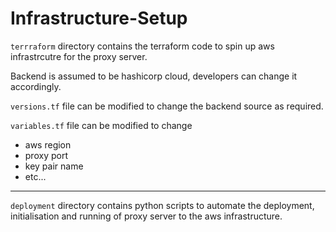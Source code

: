 # Infrastructure-Setup

`terrraform` directory contains the terraform code to spin up aws infrastrcutre for the proxy server. 

Backend is assumed to be hashicorp cloud, developers can change it accordingly.

`versions.tf` file can be modified to change the backend source as required.

`variables.tf` file can be modified to change
- aws region
- proxy port
- key pair name
- etc...

---------------

`deployment` directory contains python scripts to automate the deployment, initialisation and running of proxy server to the aws infrastructure.
